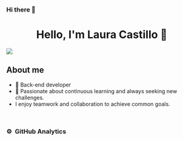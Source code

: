 ### Hi there 👋

<div align="center">
<h1 align="center">Hello, I'm <a>Laura Castillo</a> 👋</h1>
</div>
<img src="/Baner Laura.jfif">


## About me

- 📲 Back-end developer
- 📗 Passionate about continuous learning and always seeking new challenges.
- I enjoy teamwork and collaboration to achieve common goals.
<br>
                                                       
                                                                          

### ⚙️ &nbsp;GitHub Analytics

